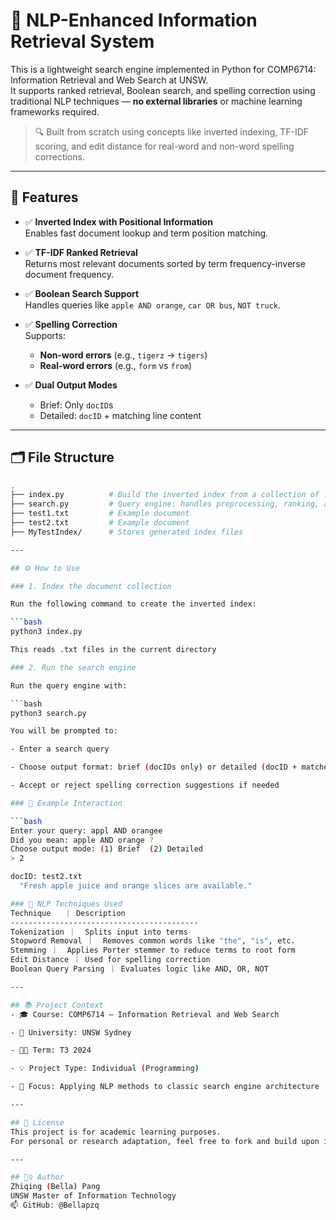 # 🧠 NLP-Enhanced Information Retrieval System

This is a lightweight search engine implemented in Python for COMP6714: Information Retrieval and Web Search at UNSW.  
It supports ranked retrieval, Boolean search, and spelling correction using traditional NLP techniques — **no external libraries** or machine learning frameworks required.

> 🔍 Built from scratch using concepts like inverted indexing, TF-IDF scoring, and edit distance for real-word and non-word spelling corrections.

---

## 🚀 Features

- ✅ **Inverted Index with Positional Information**  
  Enables fast document lookup and term position matching.

- ✅ **TF-IDF Ranked Retrieval**  
  Returns most relevant documents sorted by term frequency-inverse document frequency.

- ✅ **Boolean Search Support**  
  Handles queries like `apple AND orange`, `car OR bus`, `NOT truck`.

- ✅ **Spelling Correction**  
  Supports:
  - **Non-word errors** (e.g., `tigerz` → `tigers`)
  - **Real-word errors** (e.g., `form` vs `from`)

- ✅ **Dual Output Modes**  
  - Brief: Only `docID`s  
  - Detailed: `docID` + matching line content

---

## 🗂️ File Structure

```bash
.
├── index.py          # Build the inverted index from a collection of .txt documents
├── search.py         # Query engine: handles preprocessing, ranking, and spelling correction
├── test1.txt         # Example document
├── test2.txt         # Example document
├── MyTestIndex/      # Stores generated index files

---

## ⚙️ How to Use

### 1. Index the document collection

Run the following command to create the inverted index:

```bash
python3 index.py

This reads .txt files in the current directory 

### 2. Run the search engine

Run the query engine with:

```bash
python3 search.py

You will be prompted to:

- Enter a search query

- Choose output format: brief (docIDs only) or detailed (docID + matched lines)

- Accept or reject spelling correction suggestions if needed

### 🧪 Example Interaction

```bash
Enter your query: appl AND orangee
Did you mean: apple AND orange ?
Choose output mode: (1) Brief  (2) Detailed
> 2

docID: test2.txt
  "Fresh apple juice and orange slices are available."

### 🧠 NLP Techniques Used
Technique	｜ Description
------------------------------------------
Tokenization ｜	Splits input into terms
Stopword Removal ｜	Removes common words like "the", "is", etc.
Stemming ｜	Applies Porter stemmer to reduce terms to root form
Edit Distance ｜	Used for spelling correction
Boolean Query Parsing ｜	Evaluates logic like AND, OR, NOT

---

## 📚 Project Context
- 🎓 Course: COMP6714 – Information Retrieval and Web Search

- 🏫 University: UNSW Sydney

- 🧑‍💻 Term: T3 2024

- 💡 Project Type: Individual (Programming)

- 🎯 Focus: Applying NLP methods to classic search engine architecture

---

## 📜 License
This project is for academic learning purposes.
For personal or research adaptation, feel free to fork and build upon it. 🚀

---

## 🙋‍♀️ Author
Zhiqing (Bella) Pang
UNSW Master of Information Technology
📫 GitHub: @Bellapzq
